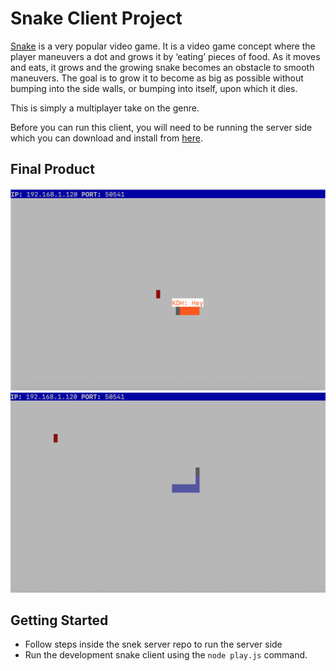 # Snake Client Project

[Snake](https://en.wikipedia.org/wiki/Snake_(video_game_genre)) is a very popular video game. It is a video game concept where the player maneuvers a dot and grows it by ‘eating’ pieces of food. As it moves and eats, it grows and the growing snake becomes an obstacle to smooth maneuvers. The goal is to grow it to become as big as possible without bumping into the side walls, or bumping into itself, upon which it dies.

This is simply a multiplayer take on the genre.

Before you can run this client, you will need to be running the server side which you can download and install from [here](https://github.com/lighthouse-labs/snek-multiplayer).

## Final Product

!["Connecting to the server to start a new game"](https://github.com/kevinheaslip/snake-client/blob/main/screenshot1.png)
!["A snake that has eaten food a few times"](https://github.com/kevinheaslip/snake-client/blob/main/screenshot2.png)


## Getting Started

- Follow steps inside the snek server repo to run the server side
- Run the development snake client using the `node play.js` command.